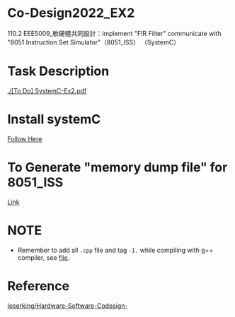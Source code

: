 # Co-Design2022_EX2
110.2 EEE5009_軟硬體共同設計：implement "FIR Filter" communicate with "8051 Instruction Set Simulator"（8051_ISS） （SystemC）


# Task Description

[./[To Do] SystemC-Ex2.pdf](./%5BTo%20Do%5D%20SystemC-Ex2.pdf)


# Install systemC

[Follow Here](https://github.com/DANTA-HOJA/SystemC_Practice)


# To Generate "memory dump file" for 8051_ISS

[Link](https://hackmd.io/25SsN_aGRD-ww4fAIBP-7A)


# NOTE

- Remember to add all ```.cpp``` file and tag ```-I.``` while compiling with g++ compiler, see [file](/home/r10945018/EEE5009_Co-Design2022/Co-Design2022_EX2/8051_ISS_test/.vscode/c_cpp_properties.json).


# Reference

[loserking/Hardware-Software-Codesign-](https://github.com/loserking/Hardware-Software-Codesign-)
